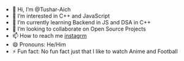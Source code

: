 - 👋 Hi, I’m @Tushar-Aich
- 👀 I’m interested in C++ and JavaScript
- 🌱 I’m currently learning Backend in JS and DSA in C++
- 💞️ I’m looking to collaborate on Open Source Projects
- 📫 How to reach me [instagrm](https://www.instagram.com/orewa_tushar07/)
- 😄 Pronouns: He/Him
- ⚡ Fun fact: No fun fact just that I like to watch Anime and Football

<!---
Tushar-Aich/Tushar-Aich is a ✨ special ✨ repository because its `README.md` (this file) appears on your GitHub profile.
You can click the Preview link to take a look at your changes.
--->
